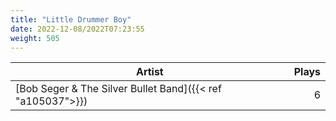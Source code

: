 ```yaml
---
title: "Little Drummer Boy"
date: 2022-12-08/2022T07:23:55
weight: 505
---
```




 Artist | Plays 
----- | -----:
[Bob Seger & The Silver Bullet Band]({{< ref "a105037">}}) | 6
